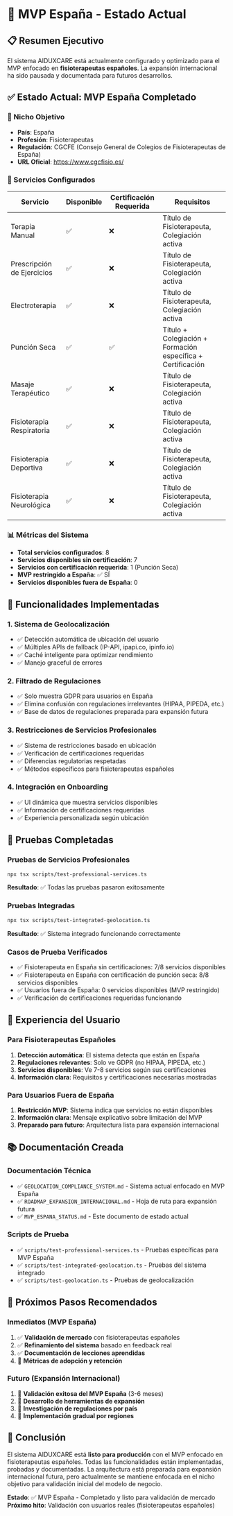# 🎯 MVP España - Estado Actual

## 📋 Resumen Ejecutivo

El sistema AIDUXCARE está actualmente configurado y optimizado para el MVP enfocado en **fisioterapeutas españoles**. La expansión internacional ha sido pausada y documentada para futuros desarrollos.

## ✅ Estado Actual: MVP España Completado

### 🎯 Nicho Objetivo
- **País**: España
- **Profesión**: Fisioterapeutas
- **Regulación**: CGCFE (Consejo General de Colegios de Fisioterapeutas de España)
- **URL Oficial**: https://www.cgcfisio.es/

### 🏥 Servicios Configurados
| Servicio | Disponible | Certificación Requerida | Requisitos |
|----------|------------|------------------------|------------|
| Terapia Manual | ✅ | ❌ | Título de Fisioterapeuta, Colegiación activa |
| Prescripción de Ejercicios | ✅ | ❌ | Título de Fisioterapeuta, Colegiación activa |
| Electroterapia | ✅ | ❌ | Título de Fisioterapeuta, Colegiación activa |
| Punción Seca | ✅ | ✅ | Título + Colegiación + Formación específica + Certificación |
| Masaje Terapéutico | ✅ | ❌ | Título de Fisioterapeuta, Colegiación activa |
| Fisioterapia Respiratoria | ✅ | ❌ | Título de Fisioterapeuta, Colegiación activa |
| Fisioterapia Deportiva | ✅ | ❌ | Título de Fisioterapeuta, Colegiación activa |
| Fisioterapia Neurológica | ✅ | ❌ | Título de Fisioterapeuta, Colegiación activa |

### 📊 Métricas del Sistema
- **Total servicios configurados**: 8
- **Servicios disponibles sin certificación**: 7
- **Servicios con certificación requerida**: 1 (Punción Seca)
- **MVP restringido a España**: ✅ SÍ
- **Servicios disponibles fuera de España**: 0

## 🔧 Funcionalidades Implementadas

### 1. **Sistema de Geolocalización**
- ✅ Detección automática de ubicación del usuario
- ✅ Múltiples APIs de fallback (IP-API, ipapi.co, ipinfo.io)
- ✅ Caché inteligente para optimizar rendimiento
- ✅ Manejo graceful de errores

### 2. **Filtrado de Regulaciones**
- ✅ Solo muestra GDPR para usuarios en España
- ✅ Elimina confusión con regulaciones irrelevantes (HIPAA, PIPEDA, etc.)
- ✅ Base de datos de regulaciones preparada para expansión futura

### 3. **Restricciones de Servicios Profesionales**
- ✅ Sistema de restricciones basado en ubicación
- ✅ Verificación de certificaciones requeridas
- ✅ Diferencias regulatorias respetadas
- ✅ Métodos específicos para fisioterapeutas españoles

### 4. **Integración en Onboarding**
- ✅ UI dinámica que muestra servicios disponibles
- ✅ Información de certificaciones requeridas
- ✅ Experiencia personalizada según ubicación

## 🧪 Pruebas Completadas

### Pruebas de Servicios Profesionales
```bash
npx tsx scripts/test-professional-services.ts
```
**Resultado**: ✅ Todas las pruebas pasaron exitosamente

### Pruebas Integradas
```bash
npx tsx scripts/test-integrated-geolocation.ts
```
**Resultado**: ✅ Sistema integrado funcionando correctamente

### Casos de Prueba Verificados
- ✅ Fisioterapeuta en España sin certificaciones: 7/8 servicios disponibles
- ✅ Fisioterapeuta en España con certificación de punción seca: 8/8 servicios disponibles
- ✅ Usuarios fuera de España: 0 servicios disponibles (MVP restringido)
- ✅ Verificación de certificaciones requeridas funcionando

## 🎯 Experiencia del Usuario

### Para Fisioterapeutas Españoles
1. **Detección automática**: El sistema detecta que están en España
2. **Regulaciones relevantes**: Solo ve GDPR (no HIPAA, PIPEDA, etc.)
3. **Servicios disponibles**: Ve 7-8 servicios según sus certificaciones
4. **Información clara**: Requisitos y certificaciones necesarias mostradas

### Para Usuarios Fuera de España
1. **Restricción MVP**: Sistema indica que servicios no están disponibles
2. **Información clara**: Mensaje explicativo sobre limitación del MVP
3. **Preparado para futuro**: Arquitectura lista para expansión internacional

## 📚 Documentación Creada

### Documentación Técnica
- ✅ `GEOLOCATION_COMPLIANCE_SYSTEM.md` - Sistema actual enfocado en MVP España
- ✅ `ROADMAP_EXPANSION_INTERNACIONAL.md` - Hoja de ruta para expansión futura
- ✅ `MVP_ESPANA_STATUS.md` - Este documento de estado actual

### Scripts de Prueba
- ✅ `scripts/test-professional-services.ts` - Pruebas específicas para MVP España
- ✅ `scripts/test-integrated-geolocation.ts` - Pruebas del sistema integrado
- ✅ `scripts/test-geolocation.ts` - Pruebas de geolocalización

## 🚀 Próximos Pasos Recomendados

### Inmediatos (MVP España)
1. ✅ **Validación de mercado** con fisioterapeutas españoles
2. ✅ **Refinamiento del sistema** basado en feedback real
3. ✅ **Documentación de lecciones aprendidas**
4. 🔄 **Métricas de adopción y retención**

### Futuro (Expansión Internacional)
1. 🔄 **Validación exitosa del MVP España** (3-6 meses)
2. 🔄 **Desarrollo de herramientas de expansión**
3. 🔄 **Investigación de regulaciones por país**
4. 🔄 **Implementación gradual por regiones**

## 🎉 Conclusión

El sistema AIDUXCARE está **listo para producción** con el MVP enfocado en fisioterapeutas españoles. Todas las funcionalidades están implementadas, probadas y documentadas. La arquitectura está preparada para expansión internacional futura, pero actualmente se mantiene enfocada en el nicho objetivo para validación inicial del modelo de negocio.

**Estado**: ✅ MVP España - Completado y listo para validación de mercado
**Próximo hito**: Validación con usuarios reales (fisioterapeutas españoles) 